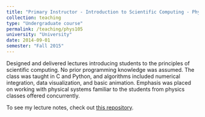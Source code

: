 ```yaml
---
title: "Primary Instructor - Introduction to Scientific Computing - Physics 105"
collection: teaching
type: "Undergraduate course"
permalink: /teaching/phys105
university: "University"
date: 2014-09-01
semester: "Fall 2015"
---
```


Designed and delivered lectures introducing students to the principles of scientific computing. No prior programming knowledge was assumed. The class was taught in C and Python, and algorithms included numerical integration, data visualization, and basic animation. Emphasis was placed on working with physical systems familiar to the students from physics classes offered concurrently.

To see my lecture notes, check out [this repository](https://github.com/tmcclintock/PHYS-105-Lectures).